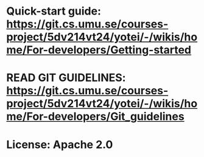 # Quick-start guide: https://git.cs.umu.se/courses-project/5dv214vt24/yotei/-/wikis/home/For-developers/Getting-started

# READ GIT GUIDELINES: https://git.cs.umu.se/courses-project/5dv214vt24/yotei/-/wikis/home/For-developers/Git_guidelines

# License: Apache 2.0